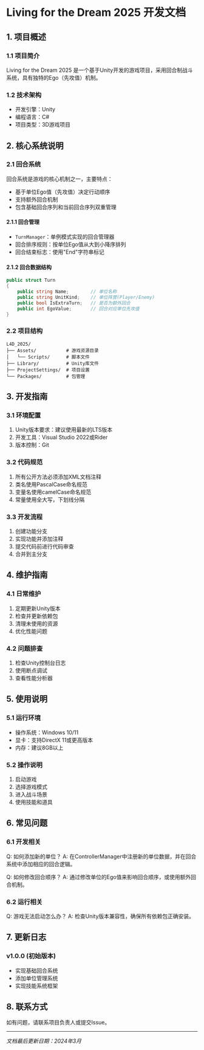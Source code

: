 # Living for the Dream 2025 开发文档

## 1. 项目概述

### 1.1 项目简介
Living for the Dream 2025 是一个基于Unity开发的游戏项目，采用回合制战斗系统，具有独特的Ego（先攻值）机制。

### 1.2 技术架构
- 开发引擎：Unity
- 编程语言：C#
- 项目类型：3D游戏项目

## 2. 核心系统说明

### 2.1 回合系统
回合系统是游戏的核心机制之一，主要特点：
- 基于单位Ego值（先攻值）决定行动顺序
- 支持额外回合机制
- 包含基础回合序列和当前回合序列双重管理

#### 2.1.1 回合管理
- `TurnManager`：单例模式实现的回合管理器
- 回合排序规则：按单位Ego值从大到小降序排列
- 回合结束标志：使用"End"字符串标记

#### 2.1.2 回合数据结构
```csharp
public struct Turn
{
    public string Name;        // 单位名称
    public string UnitKind;    // 单位阵营(Player/Enemy)
    public bool IsExtraTurn;   // 是否为额外回合
    public int EgoValue;       // 回合对应单位先攻值
}
```

### 2.2 项目结构
```
L4D_2025/
├── Assets/           # 游戏资源目录
│   └── Scripts/      # 脚本文件
├── Library/          # Unity库文件
├── ProjectSettings/  # 项目设置
└── Packages/         # 包管理
```

## 3. 开发指南

### 3.1 环境配置
1. Unity版本要求：建议使用最新的LTS版本
2. 开发工具：Visual Studio 2022或Rider
3. 版本控制：Git

### 3.2 代码规范
1. 所有公开方法必须添加XML文档注释
2. 类名使用PascalCase命名规范
3. 变量名使用camelCase命名规范
4. 常量使用全大写，下划线分隔

### 3.3 开发流程
1. 创建功能分支
2. 实现功能并添加注释
3. 提交代码前进行代码审查
4. 合并到主分支

## 4. 维护指南

### 4.1 日常维护
1. 定期更新Unity版本
2. 检查并更新依赖包
3. 清理未使用的资源
4. 优化性能问题

### 4.2 问题排查
1. 检查Unity控制台日志
2. 使用断点调试
3. 查看性能分析器

## 5. 使用说明

### 5.1 运行环境
- 操作系统：Windows 10/11
- 显卡：支持DirectX 11或更高版本
- 内存：建议8GB以上

### 5.2 操作说明
1. 启动游戏
2. 选择游戏模式
3. 进入战斗场景
4. 使用技能和道具

## 6. 常见问题

### 6.1 开发相关
Q: 如何添加新的单位？
A: 在ControllerManager中注册新的单位数据，并在回合系统中添加相应的回合逻辑。

Q: 如何修改回合顺序？
A: 通过修改单位的Ego值来影响回合顺序，或使用额外回合机制。

### 6.2 运行相关
Q: 游戏无法启动怎么办？
A: 检查Unity版本兼容性，确保所有依赖包正确安装。

## 7. 更新日志

### v1.0.0 (初始版本)
- 实现基础回合系统
- 添加单位管理系统
- 实现技能系统框架

## 8. 联系方式

如有问题，请联系项目负责人或提交Issue。

---
*文档最后更新日期：2024年3月* 